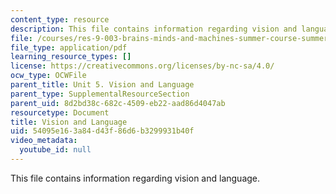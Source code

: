 ```yaml
---
content_type: resource
description: This file contains information regarding vision and language.
file: /courses/res-9-003-brains-minds-and-machines-summer-course-summer-2015/54095e163a84d43f86d6b3299931b40f_MITRES_9_003SUM15_Lec5-1.pdf
file_type: application/pdf
learning_resource_types: []
license: https://creativecommons.org/licenses/by-nc-sa/4.0/
ocw_type: OCWFile
parent_title: Unit 5. Vision and Language
parent_type: SupplementalResourceSection
parent_uid: 8d2bd38c-682c-4509-eb22-aad86d4047ab
resourcetype: Document
title: Vision and Language
uid: 54095e16-3a84-d43f-86d6-b3299931b40f
video_metadata:
  youtube_id: null
---
```

This file contains information regarding vision and language.